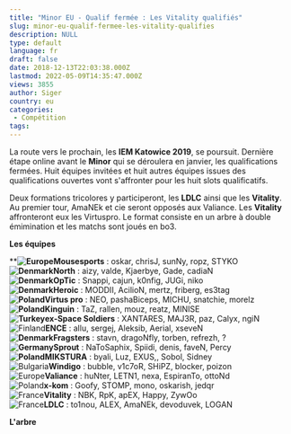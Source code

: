 ```yaml
---
title: "Minor EU - Qualif fermée : Les Vitality qualifiés"
slug: minor-eu-qualif-fermee-les-vitality-qualifies
description: NULL
type: default
language: fr
draft: false
date: 2018-12-13T22:03:38.000Z
lastmod: 2022-05-09T14:35:47.000Z
views: 3855
author: Siger
country: eu
categories:
 - Compétition
tags:
---
```

La route vers le prochain, les **IEM Katowice 2019**, se poursuit. Dernière étape online avant le **Minor** qui se déroulera en janvier, les qualifications fermées. Huit équipes invitées et huit autres équipes issues des qualifications ouvertes vont s'affronter pour les huit slots qualificatifs.  
  
Deux formations tricolores y participeront, les **LDLC** ainsi que les **Vitality**. Au premier tour, AmaNEk et cie seront opposés aux Valiance. Les **Vitality** affronteront eux les Virtuspro. Le format consiste en un arbre à double émimination et les matchs sont joués en bo3.

**Les équipes**

****![Europe](/images/countries/eu.svg)⁠Mousesports** : oskar, chrisJ, sunNy, ropz, STYKO  
**![Denmark](/images/countries/dk.svg)⁠North** : aizy, valde, Kjaerbye, Gade, cadiaN  
**![Denmark](/images/countries/dk.svg)⁠OpTic** : Snappi, cajun, k0nfig, JUGi, niko  
**![Denmark](/images/countries/dk.svg)⁠Heroic** : MODDII, AcilioN, mertz, friberg, es3tag  
**![Poland](/images/countries/pl.svg)⁠Virtus pro** : NEO, pashaBiceps, MICHU, snatchie, morelz  
**![Poland](/images/countries/pl.svg)⁠Kinguin** : TaZ, rallen, mouz, reatz, MINISE  
**![Turkey](/images/countries/tr.svg)⁠ex-Space Soldiers** : XANTARES, MAJ3R, paz, Calyx, ngiN  
![Finland](/images/countries/fi.svg)⁠**ENCE** : allu, sergej, Aleksib, Aerial, xseveN  
**![Denmark](/images/countries/dk.svg)⁠Fragsters** : stavn, dragoNfly, torben, refrezh, ?  
**![Germany](/images/countries/de.svg)⁠Sprout** : NaToSaphix, Spiidi, denis, faveN, Percy  
**![Poland](/images/countries/pl.svg)⁠MIKSTURA** : byali, Luz, EXUS,, Sobol, Sidney  
![Bulgaria](/images/countries/bg.svg)⁠**Windigo** : bubble, v1c7oR, SHiPZ, blocker, poizon  
![Europe](/images/countries/eu.svg)⁠**Valiance** : huNter, LETN1, nexa, EspiranTo, ottoNd  
![Poland](/images/countries/pl.svg)⁠**x-kom** : Goofy, STOMP, mono, oskarish, jedqr  
![France](/images/countries/fr.svg)⁠**Vitality** : NBK, RpK, apEX, Happy, ZywOo  
![France](/images/countries/fr.svg)⁠**LDLC** : to1nou, ALEX, AmaNEk, devoduvek, LOGAN

**L'arbre**
